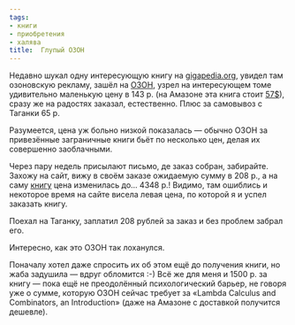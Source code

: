```yaml
---
tags:
- книги
- приобретения
- халява
title:  Глупый ОЗОН
---
```


Недавно шукал одну интересующую книгу на [gigapedia.org][], увидел там
озоновскую рекламу, зашёл на [ОЗОН][], узрел на интересующем томе
удивительно маленькую цену в 143 р. (на Амазоне эта книга стоит
[57\$][]), сразу же на радостях заказал, естественно. Плюс за самовывоз
с Таганки 65 р.

Разумеется, цена уж больно низкой показалась — обычно ОЗОН за
привезённые заграничные книги бьёт по несколько цен, делая их совершенно
заоблачными.

Через пару недель присылают письмо, де заказ собран, забирайте. Захожу
на сайт, вижу в своём заказе ожидаемую сумму в 208 р., а на саму
[книгу][] цена изменилась до… 4348 р.! Видимо, там ошиблись и некоторое
время на сайте висела левая цена, по которой я и успел заказать книгу.

Поехал на Таганку, заплатил 208 рублей за заказ и без проблем забрал
его.

Интересно, как это ОЗОН так лоханулся.

Поначалу хотел даже спросить их об этом ещё до получения книги, но жаба
задушила — вдруг обломится :-) Всё же для меня и 1500 р. за книгу — пока
ещё не преодолённый психологический барьер, не говоря уже о сумме,
которую ОЗОН сейчас требует за «Lambda Calculus and Combinators, an
Introduction» (даже на Амазоне с доставкой получится дешевле).

  [gigapedia.org]: https://web.archive.org/web/20090118161918/http://www.gigapedia.org/
  [ОЗОН]: https://web.archive.org/web/20090118161918/http://www.ozon.ru/
  [57\$]: https://web.archive.org/web/20090118161918/http://www.amazon.com/Lambda-Calculus-Combinators-Introduction-Roger-Hindley/dp/0521898854/
  [книгу]: https://web.archive.org/web/20090118161918/http://www.ozon.ru/context/detail/id/4092311/